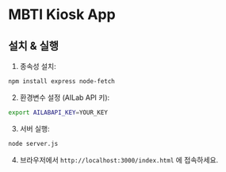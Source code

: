 # MBTI Kiosk App

## 설치 & 실행

1. 종속성 설치:
```bash
npm install express node-fetch
```
2. 환경변수 설정 (AILab API 키):
```bash
export AILABAPI_KEY=YOUR_KEY
```
3. 서버 실행:
```bash
node server.js
```
4. 브라우저에서 `http://localhost:3000/index.html` 에 접속하세요.
